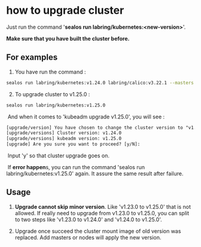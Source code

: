 # how to upgrade cluster

Just run the command '**sealos run labring/kubernetes:\<new-version\>**'.

**Make sure that you have built the cluster before.**

## For examples

1. You have run the command :

```sh
sealos run labring/kubernetes:v1.24.0 labring/calico:v3.22.1 --masters 192.168.64.8 --nodes 192.168.64.7
```

2. To upgrade cluster to v1.25.0 :

```sh
sealos run labring/kubernetes:v1.25.0 
```

​	And when it comes to 'kubeadm upgrade v1.25.0', you will see :

```txt
[upgrade/version] You have chosen to change the cluster version to "v1.25.0"
[upgrade/versions] Cluster version: v1.24.0
[upgrade/versions] kubeadm version: v1.25.0
[upgrade] Are you sure you want to proceed? [y/N]: 
```

​	Input 'y' so that cluster upgrade goes on. 

​	If **error happen**s, you can run the command 'sealos run labring/kubernetes:v1.25.0' again. It assure the same result after failure. 

## Usage

1. **Upgrade cannot skip minor version**. Like 'v1.23.0 to v1.25.0' that is not allowed. If really need to upgrade from v1.23.0 to v1.25.0, you can split to two steps like 'v1.23.0 to v1.24.0' and 'v1.24.0 to v1.25.0'.

2. Upgrade once succeed the cluster mount image of old version was replaced. Add masters or nodes will apply the new version.

​	